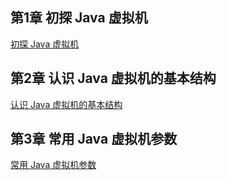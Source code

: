 ## 第1章 初探 Java 虚拟机
  [初探 Java 虚拟机](src/main/Chapters/Chapter-1.md)

## 第2章 认识 Java 虚拟机的基本结构
  [认识 Java 虚拟机的基本结构](src/main/Chapters/Chapter-2.md)

## 第3章 常用 Java 虚拟机参数
  [常用 Java 虚拟机参数](src/main/Chapters/Chapter-3.md)